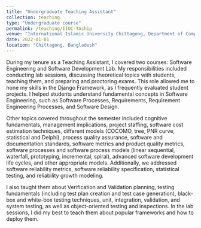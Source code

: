 ```yaml
---
title: "Undergraduate Teaching Assistant"
collection: teaching
type: "Undergraduate course"
permalink: /teaching/IIUC-TAship
venue: "International Islamic University Chittagong, Department of Computer Science and Engineering"
date: 2022-01-01
location: "Chittagong, Bangladesh"
---
```


During my tenure as a Teaching Assistant, I covered two courses: Software Engineering and Software Development Lab. My responsibilities included conducting lab sessions, discussing theoretical topics with students, teaching them, and preparing and proctoring exams. This role allowed me to hone my skills in the Django Framework, as I frequently evaluated student projects. I helped students understand fundamental concepts in Software Engineering, such as Software Processes, Requirements, Requirement Engineering Processes, and Software Design.

Other topics covered throughout the semester included cognitive fundamentals, management implications, project staffing, software cost estimation techniques, different models (COCOMO, tree, PNR curve, statistical and Delphi), process quality assurance, software and documentation standards, software metrics and product quality metrics, software processes and software process models (linear sequential, waterfall, prototyping, incremental, spiral), advanced software development life cycles, and other appropriate models. Additionally, we addressed software reliability metrics, software reliability specification, statistical testing, and reliability growth modeling.

I also taught them about Verification and Validation planning, testing fundamentals (including test plan creation and test case generation), black-box and white-box testing techniques, unit, integration, validation, and system testing, as well as object-oriented testing and inspections. In the lab sessions, I did my best to teach them about popular frameworks and how to deploy them.
